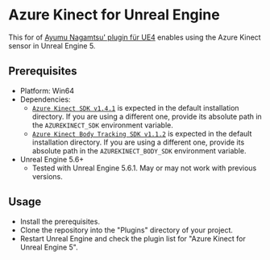 # Azure Kinect for Unreal Engine
This for of [Ayumu Nagamtsu' plugin für UE4](https://github.com/nama-gatsuo/AzureKinectForUE) enables using the Azure Kinect sensor in Unreal Engine 5.

## Prerequisites
* Platform: Win64
* Dependencies:
    * [`Azure Kinect SDK v1.4.1`](https://github.com/microsoft/Azure-Kinect-Sensor-SDK/blob/develop/docs/usage.md) is expected in the default installation directory. If you are using a different one, provide its absolute path in the `AZUREKINECT_SDK` environment variable.
    * [`Azure Kinect Body Tracking SDK v1.1.2`](https://docs.microsoft.com/en-us/azure/Kinect-dk/body-sdk-download) is expected in the default installation directory. If you are using a different one, provide its absolute path in the `AZUREKINECT_BODY_SDK` environment variable.
* Unreal Engine 5.6+
    * Tested with Unreal Engine 5.6.1. May or may not work with previous versions.

## Usage
* Install the prerequisites.
* Clone the repository into the "Plugins" directory of your project.
* Restart Unreal Engine and check the plugin list for "Azure Kinect for Unreal Engine 5".
